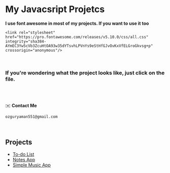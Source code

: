 # My Javacsript Projetcs

**I use font awesome in most of my projects. If you want to use it too**

`<link rel="stylesheet" href="https://pro.fontawesome.com/releases/v5.10.0/css/all.css" integrity="sha384-AYmEC3Yw5cVb3ZcuHtOA93w35dYTsvhLPVnYs9eStHfGJvOvKxVfELGroGkvsg+p" crossorigin="anonymous"/>
`

<br>

### If you're wondering what the project looks like, just click on the file.

<br><br>

✉️ **Contact Me**

`ozguryaman551@gmail.com`

<br>

## Projects 

<ul>
  <li>
    <a href="https://github.com/claffen/javacsript-projetcs/tree/main/todo">To-do List</a>
  </li>
  <li>
    <a href="https://github.com/claffen/javacsript-projetcs/tree/main/noteapp">Notes App</a>
  </li>
  <li>
    <a href="https://github.com/claffen/javacsript-projetcs/tree/main/music-app-ui">Simple Music App</a>
  </li>
</ul>
